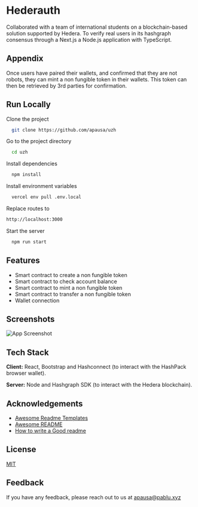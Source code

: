 
# Hederauth

Collaborated with a team of international students on a blockchain-based solution supported by Hedera. To verify real users in its hashgraph consensus through a Next.js a Node.js application with TypeScript. 

## Appendix

Once users have paired their wallets, and confirmed that they are not robots, they can mint a non fungible token in their wallets.
This token can then be retrieved by 3rd parties for confirmation. 

## Run Locally

Clone the project

```bash
  git clone https://github.com/apausa/uzh
```

Go to the project directory

```bash
  cd uzh
```

Install dependencies

```bash
  npm install
```

Install environment variables
```bash
  vercel env pull .env.local
```

Replace routes to
```bash
http://localhost:3000
```

Start the server

```bash
  npm run start
```


## Features

- Smart contract to create a non fungible token
- Smart contract to check account balance
- Smart contract to mint a non fungible token
- Smart contract to transfer a non fungible token
- Wallet connection


## Screenshots

![App Screenshot](https://via.placeholder.com/468x300?text=App+Screenshot+Here)


## Tech Stack

**Client:** React, Bootstrap and Hashconnect (to interact with the HashPack browser wallet).

**Server:** Node and Hashgraph SDK (to interact with the Hedera blockchain).

## Acknowledgements

 - [Awesome Readme Templates](https://awesomeopensource.com/project/elangosundar/awesome-README-templates)
 - [Awesome README](https://github.com/matiassingers/awesome-readme)
 - [How to write a Good readme](https://bulldogjob.com/news/449-how-to-write-a-good-readme-for-your-github-project)


## License

[MIT](https://choosealicense.com/licenses/mit/)


## Feedback

If you have any feedback, please reach out to us at apausa@pablu.xyz

